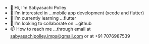 - 👋 Hi, I’m Sabyasachi Polley
- 👀 I’m interested in ...mobile app development (xcode and flutter)
- 🌱 I’m currently learning ...flutter
- 💞️ I’m looking to collaborate on ...github
- 📫 How to reach me ...through email  at sabyasachipolley.imps@gmail.com or at +91 7076987539

<!---
Sabyasachi1916/Sabyasachi1916 is a ✨ special ✨ repository because its `README.md` (this file) appears on your GitHub profile.
You can click the Preview link to take a look at your changes.
--->
